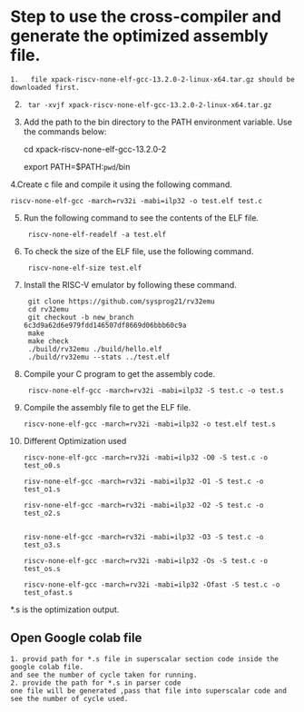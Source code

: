 # Step to  use the cross-compiler and generate the optimized assembly file.



    1.   file xpack-riscv-none-elf-gcc-13.2.0-2-linux-x64.tar.gz should be downloaded first.
2.      tar -xvjf xpack-riscv-none-elf-gcc-13.2.0-2-linux-x64.tar.gz
3. Add the path to the bin directory to the PATH environment variable. Use the commands
below:

    cd xpack-riscv-none-elf-gcc-13.2.0-2

    export PATH=$PATH:`pwd`/bin

4.Create c file and compile it using the following command.

    riscv-none-elf-gcc -march=rv32i -mabi=ilp32 -o test.elf test.c

5. Run the following command to see the contents of the ELF file.

        riscv-none-elf-readelf -a test.elf



6. To check the size of the ELF file, use the following command.

        riscv-none-elf-size test.elf

7. Install the RISC-V emulator by following these command.

        git clone https://github.com/sysprog21/rv32emu
        cd rv32emu
        git checkout -b new_branch 6c3d9a62d6e979fdd146507df8669d06bbb60c9a
        make
        make check
        ./build/rv32emu ./build/hello.elf
        ./build/rv32emu --stats ../test.elf

8. Compile your C program to get the assembly code.
    
        riscv-none-elf-gcc -march=rv32i -mabi=ilp32 -S test.c -o test.s

14. Compile the assembly file to get the ELF file.

        riscv-none-elf-gcc -march=rv32i -mabi=ilp32 -o test.elf test.s
15. Different Optimization used
        
        riscv-none-elf-gcc -march=rv32i -mabi=ilp32 -O0 -S test.c -o test_o0.s

        risv-none-elf-gcc -march=rv32i -mabi=ilp32 -O1 -S test.c -o test_o1.s

        risv-none-elf-gcc -march=rv32i -mabi=ilp32 -O2 -S test.c -o test_o2.s


        risv-none-elf-gcc -march=rv32i -mabi=ilp32 -O3 -S test.c -o test_o3.s

        riscv-none-elf-gcc -march=rv32i -mabi=ilp32 -Os -S test.c -o test_os.s

        riscv-none-elf-gcc -march=rv32i -mabi=ilp32 -Ofast -S test.c -o test_ofast.s


*.s is the optimization output.

## Open Google colab file
    1. provid path for *.s file in superscalar section code inside the google colab file.
    and see the number of cycle taken for running.
    2. provide the path for *.s in parser code
    one file will be generated ,pass that file into superscalar code and see the number of cycle used.
 
